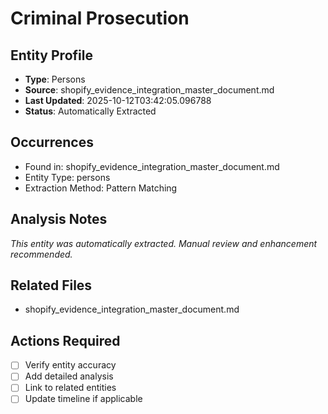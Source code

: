 # Criminal Prosecution

## Entity Profile
- **Type**: Persons
- **Source**: shopify_evidence_integration_master_document.md
- **Last Updated**: 2025-10-12T03:42:05.096788
- **Status**: Automatically Extracted

## Occurrences
- Found in: shopify_evidence_integration_master_document.md
- Entity Type: persons
- Extraction Method: Pattern Matching

## Analysis Notes
*This entity was automatically extracted. Manual review and enhancement recommended.*

## Related Files
- shopify_evidence_integration_master_document.md

## Actions Required
- [ ] Verify entity accuracy
- [ ] Add detailed analysis
- [ ] Link to related entities
- [ ] Update timeline if applicable
